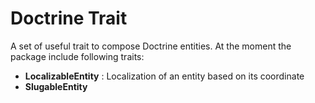# Doctrine Trait

A set of useful trait to compose Doctrine entities. At the moment the package include following traits:
- **LocalizableEntity** : Localization of an entity based on its coordinate
- **SlugableEntity**
